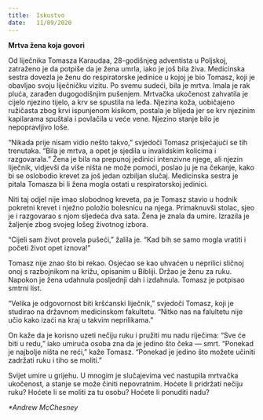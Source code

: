 ```yaml
---
title:  Iskustvo
date:   11/09/2020
---
```


**Mrtva žena koja govori**

Od liječnika Tomasza Karaudaa, 28-godišnjeg adventista u Poljskoj, zatraženo je da potpiše da je žena umrla, iako je još bila živa. Medicinska sestra dovezla je ženu do respiratorske jedinice u kojoj je bio Tomasz, koji je obavljao svoju liječničku vizitu. Po svemu sudeći, bila je mrtva. Imala je rak pluća, zarađen dugogodišnjim pušenjem. Mrtvačka ukočenost zahvatila je cijelo njezino tijelo, a krv se spustila na leđa. Njezina koža, uobičajeno ružičasta zbog krvi ispunjenom kisikom, postala je blijeda jer se krv njezinim kapilarama spuštala i povlačila u veće vene. Njezino stanje bilo je nepopravljivo loše.

“Nikada prije nisam vidio nešto takvo,” svjedoči Tomasz prisjećajući se tih trenutaka. “Bila je mrtva, a opet je sjedila u invalidskim kolicima i razgovarala.” Žena je bila na prepunoj jedinici intenzivne njege, ali njezin liječnik, vidjevši da više ništa ne može pomoći, poslao ju je na čekanje, kako bi se oslobodio krevet za još jedan ozbiljan slučaj. Medicinska sestra je pitala Tomasza bi li žena mogla ostati u respiratorskoj jedinici.

Niti taj odjel nije imao slobodnog kreveta, pa je Tomasz stavio u hodnik pokretni krevet i nježno položio bolesnicu na njega. Primaknuvši stolac, sjeo je i razgovarao s njom sljedeća dva sata. Žena je znala da umire. Izrazila je žaljenje zbog svojeg lošeg životnog izbora.

“Cijeli sam život provela pušeći,” žalila je. “Kad bih se samo mogla vratiti i početi život opet iznova!”

Tomasz nije znao što bi rekao. Osjećao se kao uhvaćen u neprilici sličnoj onoj s razbojnikom na križu, opisanim u Bibliji. Držao je ženu za ruku. Napokon je žena udahnula posljednji dah i izdahnula. Tomasz je potpisao smtrni list.

“Velika je odgovornost biti kršćanski liječnik,” svjedoči Tomasz, koji je studirao na državnom medicinskom fakultetu. “Nitko nas na falultetu nije učio kako izaći na kraj u takvim neprilikama.”

On kaže da je korisno uzeti nečiju ruku i pružiti mu nadu riječima: “Sve će biti u redu,” iako umiruća osoba zna da je jedino što čeka — smrt. “Ponekad je najbolje ništa ne reći,” kaže Tomasz. “Ponekad je jedino što možete učiniti zadržati ruku i tiho se moliti.”

Svijet umire u grijehu. U mnogim je slučajevima već nastupila mrtvačka ukočenost, a stanje se može činiti nepovratnim. Hoćete li pridržati nečiju ruku? Hoćete li se moliti za tu osobu? Hoćete li ponuditi nadu?

_*Andrew McChesney_